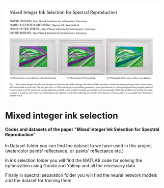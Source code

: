 ![teaser](https://github.com/Navid-visual/Mixed-integer-ink-selection/blob/main/teaser.PNG)
# Mixed integer ink selection
#### Codes and datasets of the paper "Mixed Integer Ink Selection for Spectral Reproduction"
In Dataset folder you can find the dataset ta we have used in this project (watercolor paints' reflectance, oil paints' reflectance etc.) 

In ink selection folder you will find the MATLAB code for solving the optimization using Gurobi and Yalmip and all the necessary data. 

Finally in spectral separation folder you will find the neural network models and the dataset for training them.
